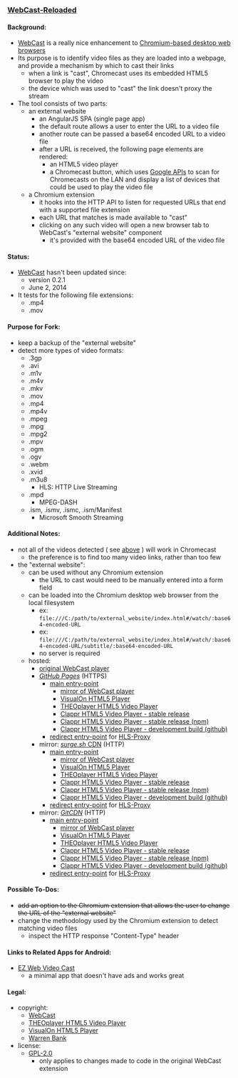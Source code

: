 ### [WebCast-Reloaded](https://github.com/warren-bank/crx-webcast-reloaded)

#### Background:

* [WebCast](https://chrome.google.com/webstore/detail/webcast/gmenldaghgogpiajaipajaphcjbankna?hl=en) is a really nice enhancement to [Chromium-based desktop web browsers](https://en.wikipedia.org/wiki/Chromium_(web_browser)#Other_browsers_based_on_Chromium)
* Its purpose is to identify video files as they are loaded into a webpage, and provide a mechanism by which to cast their links
  * when a link is "cast", Chromecast uses its embedded HTML5 browser to play the video
  * the device which was used to "cast" the link doesn't proxy the stream
* The tool consists of two parts:
  * an external website
    * an AngularJS SPA (single page app)
    * the default route allows a user to enter the URL to a video file
    * another route can be passed a base64 encoded URL to a video file
    * after a URL is received, the following page elements are rendered:
      * an HTML5 video player
      * a Chromecast button, which uses [Google APIs](https://developers.google.com/cast/docs/chrome_sender_integrate) to scan for Chromecasts on the LAN and display a list of devices that could be used to play the video file
  * a Chromium extension
    * it hooks into the HTTP API to listen for requested URLs that end with a supported file extension
    * each URL that matches is made available to "cast"
    * clicking on any such video will open a new browser tab to WebCast's "external website" component
      * it's provided with the base64 encoded URL of the video file

#### Status:

* [WebCast](https://chrome.google.com/webstore/detail/webcast/gmenldaghgogpiajaipajaphcjbankna?hl=en) hasn't been updated since:
  * version 0.2.1
  * June 2, 2014
* It tests for the following file extensions:
  * .mp4
  * .mov

#### Purpose for Fork:

* keep a backup of the "external website"
* detect more types of video formats:
  * .3gp
  * .avi
  * .m1v
  * .m4v
  * .mkv
  * .mov
  * .mp4
  * .mp4v
  * .mpeg
  * .mpg
  * .mpg2
  * .mpv
  * .ogm
  * .ogv
  * .webm
  * .xvid
  * .m3u8
    * HLS: HTTP Live Streaming
  * .mpd
    * MPEG-DASH
  * .ism, .ismv, .ismc, .ism/Manifest
    * Microsoft Smooth Streaming

#### Additional Notes:

* not all of the videos detected ( see [above](#purpose-for-fork) ) will work in Chromecast
  * the preference is to find too many video links, rather than too few
* the "external website":
  * can be used without any Chromium extension
    * the URL to cast would need to be manually entered into a form field
  * can be loaded into the Chromium desktop web browser from the local filesystem
    * ex: `file:///C:/path/to/external_website/index.html#/watch/:base64-encoded-URL`
    * ex: `file:///C:/path/to/external_website/index.html#/watch/:base64-encoded-URL/subtitle/:base64-encoded-URL`
    * no server is required
  * hosted:
    * [original WebCast player](http://web-cast.appspot.com/)
    * [_GitHub Pages_](https://pages.github.com/) (HTTPS)
      * [main entry-point](https://warren-bank.github.io/crx-webcast-reloaded/external_website/index.html)
        * [mirror of WebCast player](https://warren-bank.github.io/crx-webcast-reloaded/external_website/1-webcast/index.html)
        * [VisualOn HTML5 Player](https://warren-bank.github.io/crx-webcast-reloaded/external_website/2-visualon/index.html)
        * [THEOplayer HTML5 Video Player](https://warren-bank.github.io/crx-webcast-reloaded/external_website/3-theoplayer/index.html)
        * [Clappr HTML5 Video Player - stable release](https://warren-bank.github.io/crx-webcast-reloaded/external_website/4-clappr/index.html)
        * [Clappr HTML5 Video Player - stable release (npm)](https://warren-bank.github.io/crx-webcast-reloaded/external_website/5-clappr-npm/index.html)
        * [Clappr HTML5 Video Player - development build (github)](https://warren-bank.github.io/crx-webcast-reloaded/external_website/6-clappr-dev/index.html)
      * [redirect entry-point](https://warren-bank.github.io/crx-webcast-reloaded/external_website/proxy.html) for [HLS-Proxy](https://github.com/warren-bank/HLS-Proxy)
    * mirror: [_surge.sh_ CDN](https://github.com/sintaxi/surge) (HTTP)
      * [main entry-point](http://webcast-reloaded.surge.sh/index.html)
        * [mirror of WebCast player](http://webcast-reloaded.surge.sh/1-webcast/index.html)
        * [VisualOn HTML5 Player](http://webcast-reloaded.surge.sh/2-visualon/index.html)
        * [THEOplayer HTML5 Video Player](http://webcast-reloaded.surge.sh/3-theoplayer/index.html)
        * [Clappr HTML5 Video Player - stable release](http://webcast-reloaded.surge.sh/4-clappr/index.html)
        * [Clappr HTML5 Video Player - stable release (npm)](http://webcast-reloaded.surge.sh/5-clappr-npm/index.html)
        * [Clappr HTML5 Video Player - development build (github)](http://webcast-reloaded.surge.sh/6-clappr-dev/index.html)
      * [redirect entry-point](http://webcast-reloaded.surge.sh/proxy.html) for [HLS-Proxy](https://github.com/warren-bank/HLS-Proxy)
    * mirror: [_GitCDN_](https://github.com/schme16/gitcdn.xyz) (HTTP)
      * [main entry-point](http://gitcdn.link/cdn/warren-bank/crx-webcast-reloaded/gh-pages/external_website/index.html)
        * [mirror of WebCast player](http://gitcdn.link/cdn/warren-bank/crx-webcast-reloaded/gh-pages/external_website/1-webcast/index.html)
        * [VisualOn HTML5 Player](http://gitcdn.link/cdn/warren-bank/crx-webcast-reloaded/gh-pages/external_website/2-visualon/index.html)
        * [THEOplayer HTML5 Video Player](http://gitcdn.link/cdn/warren-bank/crx-webcast-reloaded/gh-pages/external_website/3-theoplayer/index.html)
        * [Clappr HTML5 Video Player - stable release](http://gitcdn.link/cdn/warren-bank/crx-webcast-reloaded/gh-pages/external_website/4-clappr/index.html)
        * [Clappr HTML5 Video Player - stable release (npm)](http://gitcdn.link/cdn/warren-bank/crx-webcast-reloaded/gh-pages/external_website/5-clappr-npm/index.html)
        * [Clappr HTML5 Video Player - development build (github)](http://gitcdn.link/cdn/warren-bank/crx-webcast-reloaded/gh-pages/external_website/6-clappr-dev/index.html)
      * [redirect entry-point](http://gitcdn.link/cdn/warren-bank/crx-webcast-reloaded/gh-pages/external_website/proxy.html) for [HLS-Proxy](https://github.com/warren-bank/HLS-Proxy)

#### Possible To-Dos:

* ~~add an option to the Chromium extension that allows the user to change the URL of the "external website"~~
* change the methodology used by the Chromium extension to detect matching video files
  * inspect the HTTP response "Content-Type" header

#### Links to Related Apps for Android:

* [EZ Web Video Cast](https://play.google.com/store/apps/details?id=com.hecorat.videocast)
  * a minimal app that doesn't have ads and works great

#### Legal:

* copyright:
  * [WebCast](https://chrome.google.com/webstore/detail/webcast/gmenldaghgogpiajaipajaphcjbankna?hl=en)
  * [THEOplayer HTML5 Video Player](https://www.theoplayer.com/solutions/html5-video-player)
  * [VisualOn HTML5 Player](https://www.visualon.com/index.php/html5-player/)
  * [Warren Bank](https://github.com/warren-bank)
* license:
  * [GPL-2.0](https://www.gnu.org/licenses/old-licenses/gpl-2.0.txt)
    * only applies to changes made to code in the original WebCast extension
